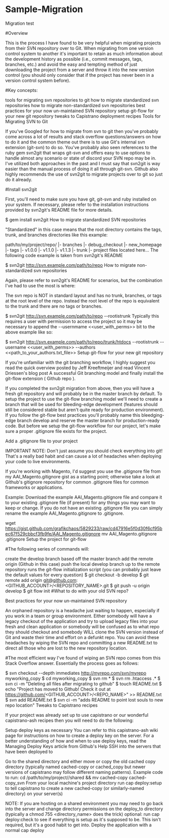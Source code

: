 # Sample-Migration
Migration test

#Overview

This is the process I have found to be very helpful when migrating projects from their SVN repository over to Git. When migrating from one version control system to another it's important to retain as much information about the development history as possible (i.e., commit messages, tags, branches, etc.) and avoid the easy and tempting method of just downloading the project from a server and throw it into the new version control (you should only consider that if the project has never been in a version control system before).

#Key concepts:

tools for migrating svn repositories to git
how to migrate standardized svn repositories
how to migrate non-standardized svn repositories
best practices for your now un-maintained SVN repository
setup git-flow for your new git repository
tweaks to Capistrano deployment recipes
Tools for Migrating SVN to Git

If you've Googled for how to migrate from svn to git then you've probably come across a lot of results and stack overflow questions/answers on how to do it and the common theme out there is to use Git's internal svn extension (git-svn) to do so. You've probably also seen references to the ruby gem svn2git that wraps git-svn and offers easy to use options to handle almost any scenario or state of discord your SVN repo may be in. I've utilized both approaches in the past and I must say that svn2git is way easier than the manual process of doing it all through git-svn. Github also highly recommends the use of svn2git to migrate projects over to git so just do it already.

#Install svn2git

First, you'll need to make sure you have git, git-svn and ruby installed on your system. If necessary, please refer to the installation instructions provided by svn2git's README file for more details.

  $ gem install svn2git
How to migrate standardized SVN repositories

"Standardized" in this case means that the root directory contains the tags, trunk, and branches directories like this example:

path/to/my/project/repo/
  |- branches
    |- debug_checkout
    |- new_homepage
  |- tags
    |- v1.0.0
    |- v1.1.0
    |- v1.1.3
  |- trunk
    |- project files located here...
The following code example is taken from svn2git's README

  $ svn2git http://svn.example.com/path/to/repo
How to migrate non-standardized svn repositories

Again, please refer to svn2git's README for scenarios, but the combination I've had to use the most is where:

The svn repo is NOT in standard layout and has no trunk, branches, or tags at the root level of the repo. Instead the root level of the repo is equivalent to the trunk and there are no tags or branches.

$ svn2git http://svn.example.com/path/to/repo --rootistrunk
Typically this requires a user with permission to access the project so it may be necessary to append the --usernmame <<user_with_perms>> bit to the above example like so:

  $ svn2git http://svn.example.com/path/to/repo/trunk/htdocs --rootistrunk --username <<user_with_perms>> --authors <<path_to_your_authors.txt_file>>
Setup git-flow for your new git repository

If you're unfamiliar with the git branching workflow, I highly suggest you read the quick overview posted by Jeff Kreeftmeijer and read Vincent Driessen's blog post A successful Git branching model and finally install the git-flow extension ( Github repo ).

If you completed the svn2git migration from above, then you will have a fresh git repository and will probably be in the master branch by default. To setup the project to use the git-flow branching model we'll need to create a branch that will be used for bleeding-edge development (features should still be considered stable but aren't quite ready for production environment). If you follow the git-flow best practices you'll probably name this bleedging-edge branch develop and reserve the master branch for production-ready code. But before we setup the git-flow workflow for our project, let's make sure a proper .gitignore file exists for the project.

Add a .gitignore file to your project

IMPORTANT NOTE: Don't just assume you should check everything into git! That's a really bad habit and can cause a lot of headaches when deploying your code to live environments.

If you're working with Magento, I'd suggest you use the .gitignore file from my AAI_Magento.gitignore gist as a starting point; otherwise take a look at Github's gitignore repository for common .gitignore files for common frameworks or applications.

Example: Download the example AAI_Magento.gitignore file and compare it to your existing .gitignore file (if present) for any things you may want to keep or change. If you do not have an existing .gitignore file you can simply rename the example AAI_Magento.gitignore to .gitignore.

wget https://gist.github.com/grafikchaos/5829233/raw/cd47916e5f0d30f6cf95bec67f529cbbcf3fb9fe/AAI_Magento.gitignore
mv AAI_Magento.gitignore .gitignore
Setup the project for git-flow

#The following series of commands will:

create the develop branch based off the master branch
add the remote origin (Github in this case)
push the local develop branch up to the remote repository
runs the git-flow initialization script (you can probably just leave the default values for every question)
  $ git checkout -b develop
  $ git remote add origin git@github.com:<GITHUB_ACCOUNT>/<REPOSITORY_NAME>.git
  $ git push -u origin develop
  $ git flow init
#What to do with your old SVN repo?

Best practices for your now un-maintained SVN repository

An orphaned repository is a headache just waiting to happen, especially if you work in a team or group environment. Either somebody will have a legacy checkout of the application and try to upload legacy files into your fresh and clean application or somebody will be confused as to what repo they should checkout and somebody WILL clone the SVN version instead of Git and waste their time and effort on a defunkt repo. You can avoid these headaches by wiping the SVN repo and committing a new README.txt to direct all those who are lost to the new repository location.

#The most efficient way I've found of wiping an SVN repo comes from this Stack Overflow answer. Essentially the process goes as follows:

  $ svn checkout --depth immediates http://myrepo.com/svn/myrepo myworking_copy
  $ cd myworking_copy
  $ svn rm *
  $ svn rm .htaccess .*
  $ svn ci -m "Deleting all files after migrating to github"
  $ touch README.txt
  $ echo "Project has moved to Github! Check it out at https://github.com/<GITHUB_ACCOUNT>/<REPO_NAME>" >> README.txt
  $ svn add README.txt
  $ svn ci -m "adds README to point lost souls to new repo location"
Tweaks to Capistrano recipes

If your project was already set up to use capistrano or our wonderful capistrano-ash recipes then you will need to do the following:

Setup deploy keys as necessary
You can refer to this capistrano-ash wiki page for instructions on how to create a deploy key on the server.
For a better understanding of how and when to use deploy keys, read the Managing Deploy Keys article from Github's Help
SSH into the servers that have been deployed to

Go to the shared directory and either move or copy the old cached copy directory (typically named cached-copy or cached_copy but newer versions of capistrano may follow different naming patterns).
Example code to run: cd /path/to/my/project/<environment>/shared && mv cached-copy cached-copy_svn
From your local machine's project directory run cap <environment> deploy:setup to tell capistrano to create a new cached-copy (or similarly-named directory) on your server(s)

NOTE: If you are hosting on a shared environment you may need to go back into the server and change directory permissions on the deploy_to directory (typically a chmod 755 <directory_name> does the trick)
optional: run cap <environment> deploy:check to see if everything is setup as it's supposed to be. This isn't required, but it's a good habit to get into.
Deploy the application with a normal cap <environment> deploy
